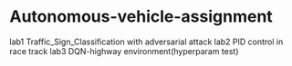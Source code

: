 # Autonomous-vehicle-assignment
lab1 Traffic_Sign_Classification with adversarial attack
lab2 PID control in race track
lab3 DQN-highway environment(hyperparam test)
